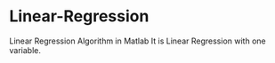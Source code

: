 # Linear-Regression
Linear Regression Algorithm in Matlab
It is Linear Regression with one variable.

